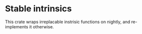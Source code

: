 # Stable intrinsics
This crate wraps irreplacable instrisic functions on nightly, and re-implements it otherwise.
